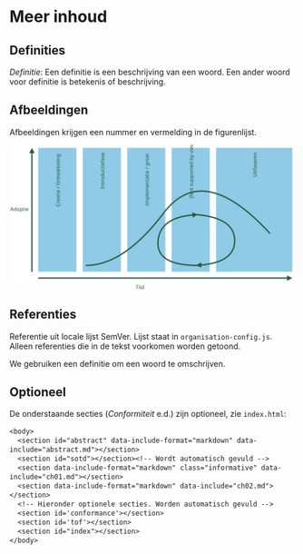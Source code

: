 # Meer inhoud

## Definities
<dfn>Definitie</dfn>: Een definitie is een beschrijving van een woord. Een ander woord voor definitie is betekenis of beschrijving.

## Afbeeldingen

Afbeeldingen krijgen een nummer en vermelding in de figurenlijst.

![Tekstueel alternatief voor toegankelijkheid](media/Bomos_levenscyclus.svg "Onderschrift")


## Referenties

<!--Referentie uit locale lijst [[SemVer]]. Lijst staat in `organisation-config.js`. Alleen referenties die in de tekst voorkomen worden getoond.-->
Referentie uit locale lijst SemVer. Lijst staat in `organisation-config.js`. Alleen referenties die in de tekst voorkomen worden getoond.

We gebruiken een <a>definitie</a> om een woord te omschrijven.

## Optioneel

De onderstaande secties (_Conformiteit_ e.d.) zijn optioneel, zie `index.html`:

```
<body>
  <section id="abstract" data-include-format="markdown" data-include="abstract.md"></section>
  <section id="sotd"></section><!-- Wordt automatisch gevuld -->
  <section data-include-format="markdown" class="informative" data-include="ch01.md"></section>
  <section data-include-format="markdown" data-include="ch02.md"></section>
  <!-- Hieronder optionele secties. Worden automatisch gevuld -->
  <section id='conformance'></section>
  <section id='tof'></section>
  <section id="index"></section>
</body>
```
